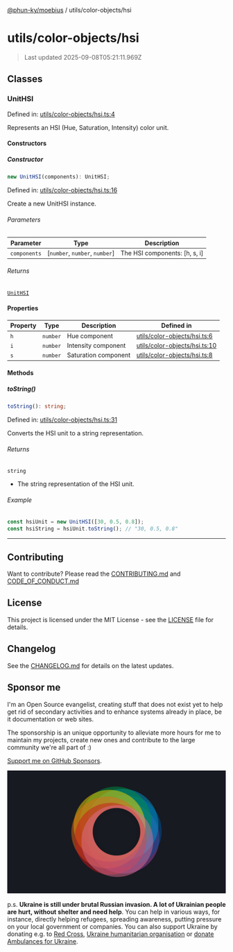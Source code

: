 [@phun-ky/moebius](../../README.md) / utils/color-objects/hsi

# utils/color-objects/hsi

> Last updated 2025-09-08T05:21:11.969Z

##

## Classes

### UnitHSI

Defined in: [utils/color-objects/hsi.ts:4](https://github.com/phun-ky/moebius/blob/main/src/utils/color-objects/hsi.ts#L4)

Represents an HSI (Hue, Saturation, Intensity) color unit.

#### Constructors

##### Constructor

```ts
new UnitHSI(components): UnitHSI;
```

Defined in: [utils/color-objects/hsi.ts:16](https://github.com/phun-ky/moebius/blob/main/src/utils/color-objects/hsi.ts#L16)

Create a new UnitHSI instance.

###### Parameters

| Parameter    | Type                            | Description                    |
| ------------ | ------------------------------- | ------------------------------ |
| `components` | \[`number`, `number`, `number`] | The HSI components: \[h, s, i] |

###### Returns

[`UnitHSI`](#unithsi)

#### Properties

| Property           | Type     | Description          | Defined in                                                                                                       |
| ------------------ | -------- | -------------------- | ---------------------------------------------------------------------------------------------------------------- |
| <a id="h"></a> `h` | `number` | Hue component        | [utils/color-objects/hsi.ts:6](https://github.com/phun-ky/moebius/blob/main/src/utils/color-objects/hsi.ts#L6)   |
| <a id="i"></a> `i` | `number` | Intensity component  | [utils/color-objects/hsi.ts:10](https://github.com/phun-ky/moebius/blob/main/src/utils/color-objects/hsi.ts#L10) |
| <a id="s"></a> `s` | `number` | Saturation component | [utils/color-objects/hsi.ts:8](https://github.com/phun-ky/moebius/blob/main/src/utils/color-objects/hsi.ts#L8)   |

#### Methods

##### toString()

```ts
toString(): string;
```

Defined in: [utils/color-objects/hsi.ts:31](https://github.com/phun-ky/moebius/blob/main/src/utils/color-objects/hsi.ts#L31)

Converts the HSI unit to a string representation.

###### Returns

`string`

- The string representation of the HSI unit.

###### Example

```ts
const hsiUnit = new UnitHSI([30, 0.5, 0.8]);
const hsiString = hsiUnit.toString(); // "30, 0.5, 0.8"
```

---

## Contributing

Want to contribute? Please read the [CONTRIBUTING.md](https://github.com/phun-ky/moebius/blob/main/CONTRIBUTING.md) and [CODE_OF_CONDUCT.md](https://github.com/phun-ky/moebius/blob/main/CODE_OF_CONDUCT.md)

## License

This project is licensed under the MIT License - see the [LICENSE](https://github.com/phun-ky/moebius/blob/main/LICENSE) file for details.

## Changelog

See the [CHANGELOG.md](https://github.com/phun-ky/moebius/blob/main/CHANGELOG.md) for details on the latest updates.

## Sponsor me

I'm an Open Source evangelist, creating stuff that does not exist yet to help get rid of secondary activities and to enhance systems already in place, be it documentation or web sites.

The sponsorship is an unique opportunity to alleviate more hours for me to maintain my projects, create new ones and contribute to the large community we're all part of :)

[Support me on GitHub Sponsors](https://github.com/sponsors/phun-ky).

![logo](https://github.com/phun-ky/moebius/blob/main/public/images/logo/logo-ring.png?raw=true)

p.s. **Ukraine is still under brutal Russian invasion. A lot of Ukrainian people are hurt, without shelter and need help**. You can help in various ways, for instance, directly helping refugees, spreading awareness, putting pressure on your local government or companies. You can also support Ukraine by donating e.g. to [Red Cross](https://www.icrc.org/en/donate/ukraine), [Ukraine humanitarian organisation](https://savelife.in.ua/en/donate-en/#donate-army-card-weekly) or [donate Ambulances for Ukraine](https://www.gofundme.com/f/help-to-save-the-lives-of-civilians-in-a-war-zone).
